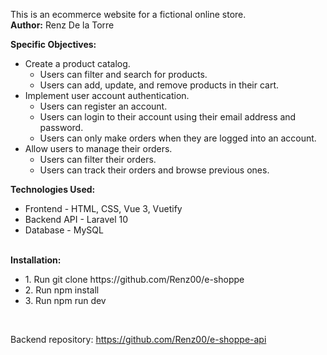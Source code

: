This is an ecommerce website for a fictional online store. <br/>
<strong>Author:</strong> Renz De la Torre

<strong>Specific Objectives:</strong>
<ul>
    <li>
        Create a product catalog.
        <ul>
            <li>
                Users can filter and search for products.
            </li>
            <li>
                Users can add, update, and remove products in their cart.
            </li>
        </ul>
    </li>
     <li>
        Implement user account authentication.
        <ul>
            <li>
                Users can register an account.
            </li>
            <li>
                Users can login to their account using their email address and password.
            </li>
            <li>
                Users can only make orders when they are logged into an account.
            </li>
        </ul>
    </li>
    <li>
        Allow users to manage their orders.
        <ul>
            <li>
                Users can filter their orders.
            </li>
            <li>
                Users can track their orders and browse previous ones.
            </li>
        </ul>
    </li>
</ul>

<strong>Technologies Used:</strong><br />
<ul>
    <li>Frontend - HTML, CSS, Vue 3, Vuetify</li>
    <li>Backend API - Laravel 10</li>
    <li>Database - MySQL</li>
</ul>
<br/>
<strong>Installation: </strong><br />
<ul>
    <li>1. Run git clone https://github.com/Renz00/e-shoppe</li>
    <li>2. Run npm install</li>
    <li>3. Run npm run dev</li>
</ul>

<br/>

Backend repository: https://github.com/Renz00/e-shoppe-api






